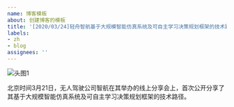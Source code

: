 ```yaml
---
name: 博客模板
about: 创建博客的模板
title: '[2020/03/24]轻舟智航基于大规模智能仿真系统及可自主学习决策规划框架的技术路径'
labels:
- zh
- blog
assignees: ''
---
```


![头图1](https://user-images.githubusercontent.com/53006892/109417306-02c43800-79fe-11eb-87e5-3a7483abdb74.jpg)

北京时间3月21日，无人驾驶公司智航在其举办的线上分享会上，首次公开分享了其基于大规模智能仿真系统及可自主学习决策规划框架的技术路径。
